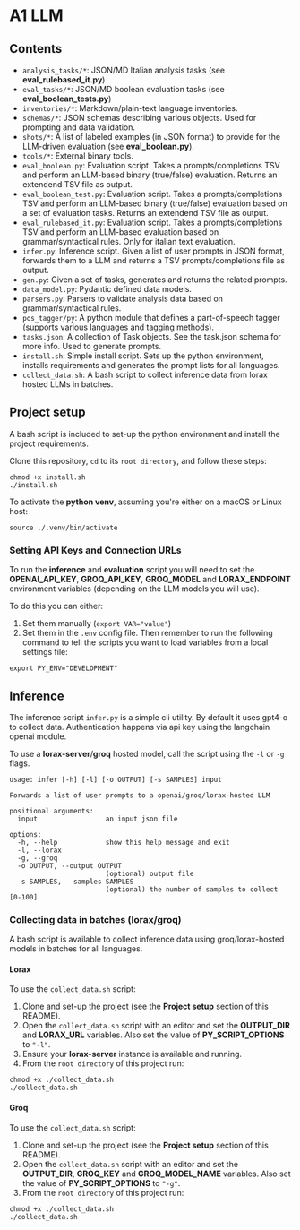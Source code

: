 # A1 LLM

## Contents
- `analysis_tasks/*`: JSON/MD Italian analysis tasks (see **eval_rulebased_it.py**)
- `eval_tasks/*`: JSON/MD boolean evaluation tasks (see **eval_boolean_tests.py**)
- `inventories/*`: Markdown/plain-text language inventories.
- `schemas/*`: JSON schemas describing various objects. Used for prompting and data validation.
- `shots/*`: A list of labeled examples (in JSON format) to provide for the LLM-driven evaluation (see **eval_boolean.py**).
- `tools/*`: External binary tools.
- `eval_boolean.py`: Evaluation script. Takes a prompts/completions TSV and perform an LLM-based binary (true/false) evaluation. Returns an extendend TSV file as output.
- `eval_boolean_test.py`: Evaluation script. Takes a prompts/completions TSV and perform an LLM-based binary (true/false) evaluation based on a set of evaluation tasks. Returns an extendend TSV file as output.
- `eval_rulebased_it.py`: Evaluation script. Takes a prompts/completions TSV and perform an LLM-based evaluation based on grammar/syntactical rules. Only for italian text evaluation.
- `infer.py`: Inference script. Given a list of user prompts in JSON format, forwards them to a LLM and returns a TSV prompts/completions file as output.
- `gen.py`: Given a set of tasks, generates and returns the related prompts.
- `data_model.py`: Pydantic defined data models.
- `parsers.py`: Parsers to validate analysis data based on grammar/syntactical rules.
- `pos_tagger/py`: A python module that defines a part-of-speech tagger (supports various languages and tagging methods).
- `tasks.json`: A collection of Task objects. See the task.json schema for more info. Used to generate prompts.
- `install.sh`: Simple install script. Sets up the python environment, installs requirements and generates the prompt lists for all languages.
- `collect_data.sh`: A bash script to collect inference data from lorax hosted LLMs in batches.

## Project setup
A bash script is included to set-up the python environment and install the project requirements.

Clone this repository, `cd` to its `root directory`, and follow these steps:
```
chmod +x install.sh
./install.sh
```

To activate the **python venv**, assuming you're either on a macOS or Linux host:
```
source ./.venv/bin/activate
```

### Setting API Keys and Connection URLs
To run the **inference** and **evaluation** script you will need to set the **OPENAI_API_KEY**, **GROQ_API_KEY**, **GROQ_MODEL** and **LORAX_ENDPOINT** environment variables (depending on the LLM models you will use).

To do this you can either:
1. Set them manually (`export VAR="value"`)
2. Set them in the `.env` config file. Then remember to run the following command to tell the scripts you want to load variables from a local settings file:
```
export PY_ENV="DEVELOPMENT"
```
## Inference
The inference script `infer.py` is a simple cli utility. By default it uses gpt4-o to collect data. Authentication happens via api key using the langchain openai module.

To use a **lorax-server**/**groq** hosted model, call the script using the `-l` or `-g` flags.
```
usage: infer [-h] [-l] [-o OUTPUT] [-s SAMPLES] input

Forwards a list of user prompts to a openai/groq/lorax-hosted LLM

positional arguments:
  input                 an input json file

options:
  -h, --help            show this help message and exit
  -l, --lorax
  -g, --groq
  -o OUTPUT, --output OUTPUT
                        (optional) output file
  -s SAMPLES, --samples SAMPLES
                        (optional) the number of samples to collect [0-100]
```

### Collecting data in batches (lorax/groq)
A bash script is available to collect inference data using groq/lorax-hosted models in batches for all languages.

#### Lorax
To use the `collect_data.sh` script:
1. Clone and set-up the project (see the **Project setup** section of this README).
2. Open the `collect_data.sh` script with an editor and set the **OUTPUT_DIR** and **LORAX_URL** variables. Also set the value of **PY_SCRIPT_OPTIONS** to `"-l"`.
3. Ensure your **lorax-server** instance is available and running.
4. From the `root directory` of this project run:
```
chmod +x ./collect_data.sh
./collect_data.sh
```

#### Groq
To use the `collect_data.sh` script:
1. Clone and set-up the project (see the **Project setup** section of this README).
2. Open the `collect_data.sh` script with an editor and set the **OUTPUT_DIR**, **GROQ_KEY** and **GROQ_MODEL_NAME** variables. Also set the value of **PY_SCRIPT_OPTIONS** to `"-g"`.
3. From the `root directory` of this project run:
```
chmod +x ./collect_data.sh
./collect_data.sh
```